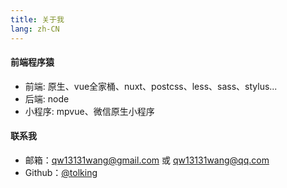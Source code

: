 ```yaml
---
title: 关于我
lang: zh-CN
---
```


#### 前端程序猿
- 前端: 原生、vue全家桶、nuxt、postcss、less、sass、stylus...
- 后端: node
- 小程序: mpvue、微信原生小程序

#### 联系我
- 邮箱：qw13131wang@gmail.com 或 qw13131wang@qq.com
- Github：[@tolking](https://github.com/tolking)

<!-- [theme](https://github.com/alexander-heimbuch/vuepress-theme-casper) -->